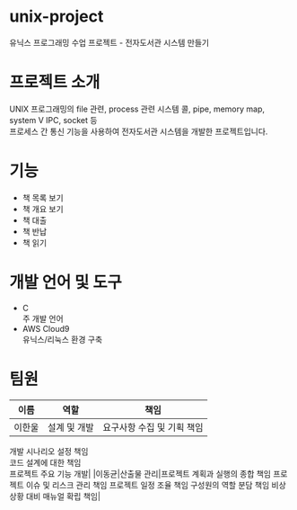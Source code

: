 # unix-project
유닉스 프로그래밍 수업 프로젝트 - 전자도서관 시스템 만들기   

# 프로젝트 소개
UNIX 프로그래밍의 file 관련, process 관련 시스템 콜, pipe, memory map, system V IPC, socket 등    
프로세스 간 통신 기능을 사용하여 전자도서관 시스템을 개발한 프로젝트입니다.   

# 기능
- 책 목록 보기   
- 책 개요 보기   
- 책 대출   
- 책 반납   
- 책 읽기   

# 개발 언어 및 도구
- C   
주 개발 언어   
- AWS Cloud9   
유닉스/리눅스 환경 구축   

# 팀원
|이름|역할|책임|
|------|---|---|
|이한울|설계 및 개발|요구사항 수집 및 기획 책임   
개발 시나리오 설정 책임   
코드 설계에 대한 책임   
프로젝트 주요 기능 개발|
|이동균|산출물 관리|프로젝트 계획과 실행의 종합 책임
프로젝트 이슈 및 리스크 관리 책임
프로젝트 일정 조율 책임
구성원의 역할 분담 책임
비상 상황 대비 매뉴얼 확립 책임|

